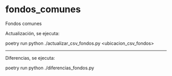 # fondos_comunes
Fondos comunes

Actualización, se ejecuta:

poetry run python ./actualizar_csv_fondos.py <ubicacion_csv_fondos>

---

Diferencias, se ejecuta:

poetry run python ./diferencias_fondos.py
